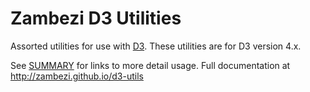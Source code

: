 # Zambezi D3 Utilities

Assorted utilities for use with [D3].
These utilities are for D3 version 4.x.

See [SUMMARY](SUMMMARY.md) for links to more detail usage.
Full documentation at http://zambezi.github.io/d3-utils

[D3]: http://d3js.org
